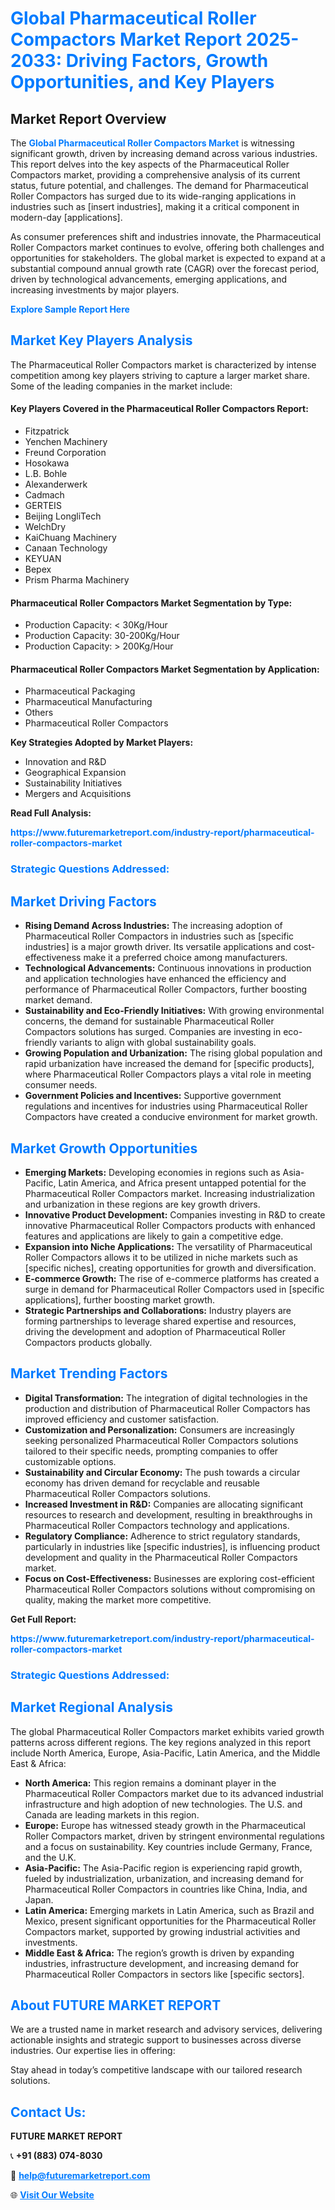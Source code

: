 <h1 style="color: #007BFF;">Global Pharmaceutical Roller Compactors Market Report 2025-2033: Driving Factors, Growth Opportunities, and Key Players</h1>

<section id="overview">
<h2>Market Report Overview</h2>
<p>The <a href="https://www.futuremarketreport.com/industry-report/pharmaceutical-roller-compactors-market" style="color: #007BFF; text-decoration: none;"><strong>Global Pharmaceutical Roller Compactors Market</strong></a> is witnessing significant growth, driven by increasing demand across various industries. This report delves into the key aspects of the Pharmaceutical Roller Compactors market, providing a comprehensive analysis of its current status, future potential, and challenges. The demand for Pharmaceutical Roller Compactors has surged due to its wide-ranging applications in industries such as [insert industries], making it a critical component in modern-day [applications].</p>
<p>As consumer preferences shift and industries innovate, the Pharmaceutical Roller Compactors market continues to evolve, offering both challenges and opportunities for stakeholders. The global market is expected to expand at a substantial compound annual growth rate (CAGR) over the forecast period, driven by technological advancements, emerging applications, and increasing investments by major players.</p>
</section>

<section id="overview">
<p><a href="https://www.futuremarketreport.com/request-sample/reportId=111383" style="color: #007BFF; text-decoration: none;"><strong>Explore Sample Report Here</strong></a></p>
</section>

<section id="key-players">
<h2 style="color: #007BFF;">Market Key Players Analysis</h2>
<p>The Pharmaceutical Roller Compactors market is characterized by intense competition among key players striving to capture a larger market share. Some of the leading companies in the market include:</p>
<h4>Key Players Covered in the Pharmaceutical Roller Compactors Report:</h4>
<ul><li>Fitzpatrick</li><li>Yenchen Machinery</li><li>Freund Corporation</li><li>Hosokawa</li><li>L.B. Bohle</li><li>Alexanderwerk</li><li>Cadmach</li><li>GERTEIS</li><li>Beijing LongliTech</li><li>WelchDry</li><li>KaiChuang Machinery</li><li>Canaan Technology</li><li>KEYUAN</li><li>Bepex</li><li>Prism Pharma Machinery</li></ul>
<h4>Pharmaceutical Roller Compactors Market Segmentation by Type:</h4>
<ul><li>Production Capacity: &lt; 30Kg/Hour</li><li>Production Capacity: 30-200Kg/Hour</li><li>Production Capacity: &gt; 200Kg/Hour</li></ul>

<h4>Pharmaceutical Roller Compactors Market Segmentation by Application:</h4>
<ul><li>Pharmaceutical Packaging</li><li>Pharmaceutical Manufacturing</li><li>Others</li><li>Pharmaceutical Roller Compactors</li></ul>
<p><strong>Key Strategies Adopted by Market Players:</strong></p>
<ul>
<li>Innovation and R&D</li>
<li>Geographical Expansion</li>
<li>Sustainability Initiatives</li>
<li>Mergers and Acquisitions</li>
</ul>
</section>

<section>
<p><strong>Read Full Analysis: </strong></p><a href="https://www.futuremarketreport.com/industry-report/pharmaceutical-roller-compactors-market" style="color: #007BFF; text-decoration: none;"><strong>https://www.futuremarketreport.com/industry-report/pharmaceutical-roller-compactors-market</strong></a>
<h3 style="color: #007BFF;">Strategic Questions Addressed:</h3>
</section>

<section id="driving-factors">
<h2 style="color: #007BFF;">Market Driving Factors</h2>
<ul>
<li><strong>Rising Demand Across Industries:</strong> The increasing adoption of Pharmaceutical Roller Compactors in industries such as [specific industries] is a major growth driver. Its versatile applications and cost-effectiveness make it a preferred choice among manufacturers.</li>
<li><strong>Technological Advancements:</strong> Continuous innovations in production and application technologies have enhanced the efficiency and performance of Pharmaceutical Roller Compactors, further boosting market demand.</li>
<li><strong>Sustainability and Eco-Friendly Initiatives:</strong> With growing environmental concerns, the demand for sustainable Pharmaceutical Roller Compactors solutions has surged. Companies are investing in eco-friendly variants to align with global sustainability goals.</li>
<li><strong>Growing Population and Urbanization:</strong> The rising global population and rapid urbanization have increased the demand for [specific products], where Pharmaceutical Roller Compactors plays a vital role in meeting consumer needs.</li>
<li><strong>Government Policies and Incentives:</strong> Supportive government regulations and incentives for industries using Pharmaceutical Roller Compactors have created a conducive environment for market growth.</li>
</ul>
</section>

<section id="growth-opportunities">
<h2 style="color: #007BFF;">Market Growth Opportunities</h2>
<ul>
<li><strong>Emerging Markets:</strong> Developing economies in regions such as Asia-Pacific, Latin America, and Africa present untapped potential for the Pharmaceutical Roller Compactors market. Increasing industrialization and urbanization in these regions are key growth drivers.</li>
<li><strong>Innovative Product Development:</strong> Companies investing in R&D to create innovative Pharmaceutical Roller Compactors products with enhanced features and applications are likely to gain a competitive edge.</li>
<li><strong>Expansion into Niche Applications:</strong> The versatility of Pharmaceutical Roller Compactors allows it to be utilized in niche markets such as [specific niches], creating opportunities for growth and diversification.</li>
<li><strong>E-commerce Growth:</strong> The rise of e-commerce platforms has created a surge in demand for Pharmaceutical Roller Compactors used in [specific applications], further boosting market growth.</li>
<li><strong>Strategic Partnerships and Collaborations:</strong> Industry players are forming partnerships to leverage shared expertise and resources, driving the development and adoption of Pharmaceutical Roller Compactors products globally.</li>
</ul>
</section>

<section id="trending-factors">
<h2 style="color: #007BFF;">Market Trending Factors</h2>
<ul>
<li><strong>Digital Transformation:</strong> The integration of digital technologies in the production and distribution of Pharmaceutical Roller Compactors has improved efficiency and customer satisfaction.</li>
<li><strong>Customization and Personalization:</strong> Consumers are increasingly seeking personalized Pharmaceutical Roller Compactors solutions tailored to their specific needs, prompting companies to offer customizable options.</li>
<li><strong>Sustainability and Circular Economy:</strong> The push towards a circular economy has driven demand for recyclable and reusable Pharmaceutical Roller Compactors solutions.</li>
<li><strong>Increased Investment in R&D:</strong> Companies are allocating significant resources to research and development, resulting in breakthroughs in Pharmaceutical Roller Compactors technology and applications.</li>
<li><strong>Regulatory Compliance:</strong> Adherence to strict regulatory standards, particularly in industries like [specific industries], is influencing product development and quality in the Pharmaceutical Roller Compactors market.</li>
<li><strong>Focus on Cost-Effectiveness:</strong> Businesses are exploring cost-efficient Pharmaceutical Roller Compactors solutions without compromising on quality, making the market more competitive.</li>
</ul>
</section>

<section>
<p><strong>Get Full Report: </strong></p><a href="https://www.futuremarketreport.com/industry-report/pharmaceutical-roller-compactors-market" style="color: #007BFF; text-decoration: none;"><strong>https://www.futuremarketreport.com/industry-report/pharmaceutical-roller-compactors-market</strong></a>
<h3 style="color: #007BFF;">Strategic Questions Addressed:</h3>
</section>


<section id="regional-analysis">
<h2 style="color: #007BFF;">Market Regional Analysis</h2>
<p>The global Pharmaceutical Roller Compactors market exhibits varied growth patterns across different regions. The key regions analyzed in this report include North America, Europe, Asia-Pacific, Latin America, and the Middle East & Africa:</p>
<ul>
<li><strong>North America:</strong> This region remains a dominant player in the Pharmaceutical Roller Compactors market due to its advanced industrial infrastructure and high adoption of new technologies. The U.S. and Canada are leading markets in this region.</li>
<li><strong>Europe:</strong> Europe has witnessed steady growth in the Pharmaceutical Roller Compactors market, driven by stringent environmental regulations and a focus on sustainability. Key countries include Germany, France, and the U.K.</li>
<li><strong>Asia-Pacific:</strong> The Asia-Pacific region is experiencing rapid growth, fueled by industrialization, urbanization, and increasing demand for Pharmaceutical Roller Compactors in countries like China, India, and Japan.</li>
<li><strong>Latin America:</strong> Emerging markets in Latin America, such as Brazil and Mexico, present significant opportunities for the Pharmaceutical Roller Compactors market, supported by growing industrial activities and investments.</li>
<li><strong>Middle East & Africa:</strong> The region’s growth is driven by expanding industries, infrastructure development, and increasing demand for Pharmaceutical Roller Compactors in sectors like [specific sectors].</li>
</ul>
</section>

<footer>
<h2 style="color: #007BFF;">About FUTURE MARKET REPORT</h2>
<p>We are a trusted name in market research and advisory services, delivering actionable insights and strategic support to businesses across diverse industries. Our expertise lies in offering:</p>

<p>Stay ahead in today’s competitive landscape with our tailored research solutions.</p>

<h2 style="color: #007BFF;">Contact Us:</h2>
<p><strong>FUTURE MARKET REPORT</strong></p>
<p>📞 <strong>+91 (883) 074-8030</strong></p>
<p>📧 <strong><a href="mailto:help@futuremarketreport.com" style="color: #007BFF;">help@futuremarketreport.com</a></strong></p>
<p>🌐 <strong><a href="https://www.futuremarketreport.com/" style="color: #007BFF;">Visit Our Website</a></strong></p>
</footer>